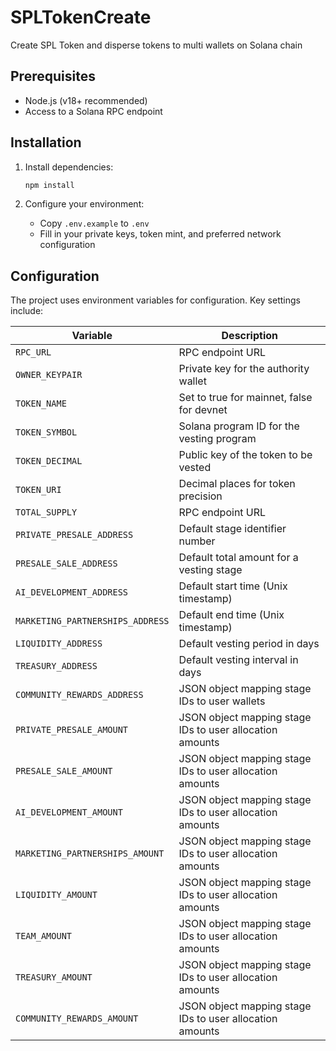 # SPLTokenCreate
 Create SPL Token and disperse tokens to multi wallets on Solana chain

 ## Prerequisites

- Node.js (v18+ recommended)
- Access to a Solana RPC endpoint

## Installation

1. Install dependencies:
   ```bash
   npm install
   ```

2. Configure your environment:
   - Copy `.env.example` to `.env`
   - Fill in your private keys, token mint, and preferred network configuration

## Configuration

The project uses environment variables for configuration. Key settings include:

| Variable | Description |
|----------|-------------|
| `RPC_URL` | RPC endpoint URL |
| `OWNER_KEYPAIR` | Private key for the authority wallet |
| `TOKEN_NAME` | Set to true for mainnet, false for devnet |
| `TOKEN_SYMBOL` | Solana program ID for the vesting program |
| `TOKEN_DECIMAL` | Public key of the token to be vested |
| `TOKEN_URI` | Decimal places for token precision |
| `TOTAL_SUPPLY` | RPC endpoint URL |
| `PRIVATE_PRESALE_ADDRESS` | Default stage identifier number |
| `PRESALE_SALE_ADDRESS` | Default total amount for a vesting stage |
| `AI_DEVELOPMENT_ADDRESS` | Default start time (Unix timestamp) |
| `MARKETING_PARTNERSHIPS_ADDRESS` | Default end time (Unix timestamp) |
| `LIQUIDITY_ADDRESS` | Default vesting period in days |
| `TREASURY_ADDRESS` | Default vesting interval in days |
| `COMMUNITY_REWARDS_ADDRESS` | JSON object mapping stage IDs to user wallets |
| `PRIVATE_PRESALE_AMOUNT` | JSON object mapping stage IDs to user allocation amounts |
| `PRESALE_SALE_AMOUNT` | JSON object mapping stage IDs to user allocation amounts |
| `AI_DEVELOPMENT_AMOUNT` | JSON object mapping stage IDs to user allocation amounts |
| `MARKETING_PARTNERSHIPS_AMOUNT` | JSON object mapping stage IDs to user allocation amounts |
| `LIQUIDITY_AMOUNT` | JSON object mapping stage IDs to user allocation amounts |
| `TEAM_AMOUNT` | JSON object mapping stage IDs to user allocation amounts |
| `TREASURY_AMOUNT` | JSON object mapping stage IDs to user allocation amounts |
| `COMMUNITY_REWARDS_AMOUNT` | JSON object mapping stage IDs to user allocation amounts |
